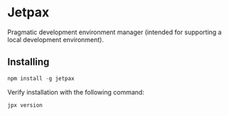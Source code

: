 # Jetpax

Pragmatic development environment manager (intended for supporting a local development environment).

## Installing

```javascript
npm install -g jetpax
```

Verify installation with the following command:

```javascript
jpx version
```

